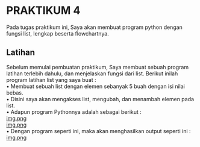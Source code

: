 # PRAKTIKUM 4
Pada tugas praktikum ini, Saya akan membuat program python dengan fungsi list, lengkap beserta flowchartnya.<br/>
## Latihan
Sebelum memulai pembuatan praktikum, Saya membuat sebuah program latihan terlebih dahulu, dan menjelaskan fungsi dari list. Berikut inilah program latihan list yang saya buat :<br/>
• Membuat sebuah list dengan elemen sebanyak 5 buah dengan isi nilai bebas.<br/>
• Disini saya akan mengakses list, mengubah, dan menambah elemen pada list.<br/>
• Adapun program Pythonnya adalah sebagai berikut :<br/>
[img.png](D:\Users\Lab_Pemrograman\Praktikum4\Screenshots\ss1)<br/>
[img.png](D:\Users\Lab_Pemrograman\Praktikum4\Screenshots\ss2)<br/>
• Dengan program seperti ini, maka akan menghasilkan output seperti ini :<br/>
[img.png](D:\Users\Lab_Pemrograman\Praktikum4\Screenshots\ss3)<br/>